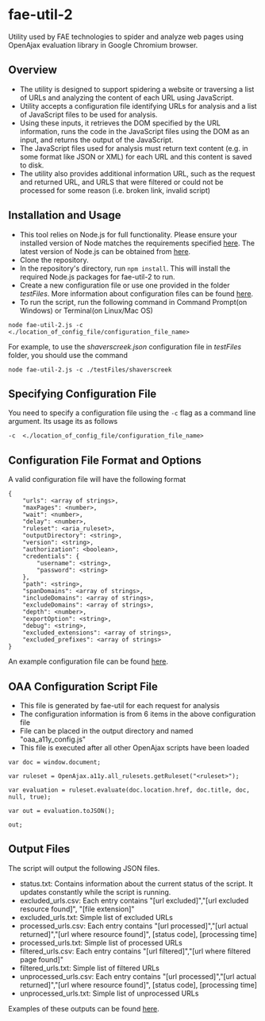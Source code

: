 # fae-util-2
Utility used by FAE technologies to spider and analyze web pages using OpenAjax evaluation library in Google Chromium browser.

## Overview 

* The utility is designed to support spidering a website or traversing a list of URLs and analyzing the content of each URL using JavaScript. 
* Utility accepts a configuration file identifying URLs for analysis and a list of JavaScript files to be used for analysis. 
* Using these inputs, it retrieves the DOM specified by the URL information, runs the code in the JavaScript files using the DOM as an input, and returns the output of the JavaScript. 
* The JavaScript files used for analysis must return text content (e.g. in some format like JSON or XML) for each URL and this content is saved to disk.
* The utility also provides additional information URL, such as the request and returned URL, and URLS that were filtered or could not be processed for some reason (i.e. broken link, invalid script)

## Installation and Usage

* This tool relies on Node.js for full functionality. Please ensure your installed version of Node matches the requirements specified [here](https://github.com/GoogleChrome/puppeteer#usage). The latest version of Node.js can be obtained from [here](https://nodejs.org).
* Clone the repository.
* In the repository's directory, run ```npm install```. This will install the required Node.js packages for fae-util-2 to run.
* Create a new configuration file or use one provided in the folder *testFiles*. More information about configuration files can be found [here](#configuration-file-format-and-options).
* To run the script, run the following command in Command Prompt(on Windows) or Terminal(on Linux/Mac OS) 
```
node fae-util-2.js -c <./location_of_config_file/configuration_file_name>
```

For example, to use the *shaverscreek.json* configuration file in *testFiles* folder, you should use the command 

```
node fae-util-2.js -c ./testFiles/shaverscreek
```

## Specifying Configuration File

You need to specify a configuration file using the ```-c``` flag as a command line argument. Its usage its as follows

```
-c  <./location_of_config_file/configuration_file_name>
```

## Configuration File Format and Options 

A valid configuration file will have the following format

```
{
    "urls": <array of strings>,
    "maxPages": <number>,
    "wait": <number>,
    "delay": <number>,
    "ruleset": <aria_ruleset>,
    "outputDirectory": <string>,
    "version": <string>,
    "authorization": <boolean>,
    "credentials": {
        "username": <string>,
        "password": <string>
    },
    "path": <string>,
    "spanDomains": <array of strings>,
    "includeDomains": <array of strings>,
    "excludeDomains": <array of strings>,
    "depth": <number>,
    "exportOption": <string>,
    "debug": <string>,
    "excluded_extensions": <array of strings>,
    "excluded_prefixes": <array of strings>
}

```

An example configuration file can be found [here](https://github.com/opena11y/fae-util-2/blob/master/testFiles/shaverscreek.json).

## OAA Configuration Script File

* This file is generated by fae-util for each request for analysis
* The configuration information is from 6 items in the above configuration file 
* File can be placed in the output directory and named "oaa_a11y_config.js"
* This file is executed after all other OpenAjax scripts have been loaded

```
var doc = window.document;

var ruleset = OpenAjax.a11y.all_rulesets.getRuleset("<ruleset>"); 
  
var evaluation = ruleset.evaluate(doc.location.href, doc.title, doc, null, true);

var out = evaluation.toJSON();

out;
```

## Output Files

The script will output the following JSON files.

* status.txt: Contains information about the current status of the script. It updates constantly while the script is running.
* excluded_urls.csv: Each entry contains "[url excluded]","[url excluded resource found]", "[file extension]"
* excluded_urls.txt: Simple list of excluded URLs
* processed_urls.csv: Each entry contains "[url processed]","[url actual returned]","[url where resource found]", [status code], [processing time]
* processed_urls.txt: Simple list of processed URLs
* filtered_urls.csv: Each entry contains "[url filtered]","[url where filtered page found]"
* filtered_urls.txt: Simple list of filtered URLs
* unprocessed_urls.csv: Each entry contains "[url processed]","[url actual returned]","[url where resource found]", [status code], [processing time]
* unprocessed_urls.txt: Simple list of unprocessed URLs

Examples of these outputs can be found [here](https://github.com/opena11y/fae-util-2/wiki#example-configurations).

